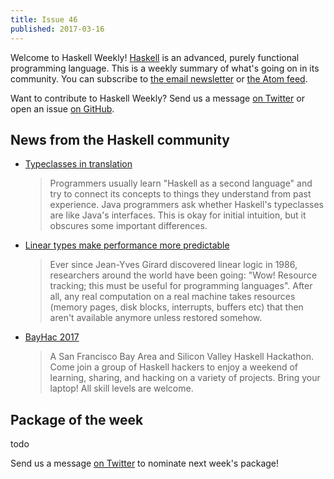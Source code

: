 ```yaml
---
title: Issue 46
published: 2017-03-16
---
```


Welcome to Haskell Weekly!
[Haskell](https://haskell-lang.org) is an advanced, purely functional programming language.
This is a weekly summary of what's going on in its community.
You can subscribe to [the email newsletter](https://news.us10.list-manage.com/subscribe?u=49a6a2e17b12be2c5c4dcb232&id=ffbbbbd930)
or [the Atom feed](/haskell-weekly.atom).

Want to contribute to Haskell Weekly?
Send us a message [on Twitter](https://twitter.com/haskellweekly)
or open an issue [on GitHub](https://github.com/haskellweekly/haskellweekly.github.io).

## News from the Haskell community

-   [Typeclasses in translation](https://joyofhaskell.com/posts/2017-03-15-typeclasses-in-translation.html)

    > Programmers usually learn "Haskell as a second language" and try to connect its concepts to things they understand from past experience. Java programmers ask whether Haskell's typeclasses are like Java's interfaces. This is okay for initial intuition, but it obscures some important differences.

-   [Linear types make performance more predictable](http://blog.tweag.io/posts/2017-03-13-linear-types.html)

    > Ever since Jean-Yves Girard discovered linear logic in 1986, researchers around the world have been going: "Wow! Resource tracking; this must be useful for programming languages". After all, any real computation on a real machine takes resources (memory pages, disk blocks, interrupts, buffers etc) that then aren't available anymore unless restored somehow.

-   [BayHac 2017](https://wiki.haskell.org/BayHac2017)

    > A San Francisco Bay Area and Silicon Valley Haskell Hackathon. Come join a group of Haskell hackers to enjoy a weekend of learning, sharing, and hacking on a variety of projects. Bring your laptop! All skill levels are welcome.

## Package of the week

todo

Send us a message [on Twitter](https://twitter.com/haskellweekly) to nominate next week's package!
